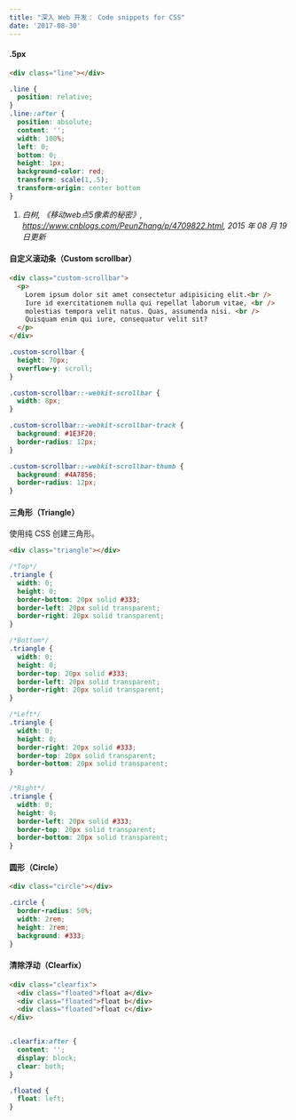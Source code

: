 ```yaml
---
title: "深入 Web 开发： Code snippets for CSS"
date: '2017-08-30'
---
```


#### .5px

```html
<div class="line"></div>
```

```css
.line {
  position: relative;
}
.line::after {
  position: absolute;
  content: '';
  width: 100%;
  left: 0;
  bottom: 0;
  height: 1px;
  background-color: red;
  transform: scale(1,.5);
  transform-origin: center bottom
}
```

1. *白树, 《移动web点5像素的秘密》, https://www.cnblogs.com/PeunZhang/p/4709822.html, 2015 年 08 月 19 日更新*

#### 自定义滚动条（Custom scrollbar）

```html
<div class="custom-scrollbar">
  <p>
    Lorem ipsum dolor sit amet consectetur adipisicing elit.<br />
    Iure id exercitationem nulla qui repellat laborum vitae, <br />
    molestias tempora velit natus. Quas, assumenda nisi. <br />
    Quisquam enim qui iure, consequatur velit sit?
  </p>
</div>
```

```css
.custom-scrollbar {
  height: 70px;
  overflow-y: scroll;
}

.custom-scrollbar::-webkit-scrollbar {
  width: 8px;
}

.custom-scrollbar::-webkit-scrollbar-track {
  background: #1E3F20;
  border-radius: 12px;
}

.custom-scrollbar::-webkit-scrollbar-thumb {
  background: #4A7856;
  border-radius: 12px;
}
```

#### 三角形（Triangle）

使用纯 CSS 创建三角形。

```html
<div class="triangle"></div>
```

```css
/*Top*/
.triangle {
  width: 0;
  height: 0;
  border-bottom: 20px solid #333;
  border-left: 20px solid transparent;
  border-right: 20px solid transparent;
}

/*Bottom*/
.triangle {
  width: 0;
  height: 0;
  border-top: 20px solid #333;
  border-left: 20px solid transparent;
  border-right: 20px solid transparent;
}

/*Left*/
.triangle {
  width: 0;
  height: 0;
  border-right: 20px solid #333;
  border-top: 20px solid transparent;
  border-bottom: 20px solid transparent;
}

/*Right*/
.triangle {
  width: 0;
  height: 0;
  border-left: 20px solid #333;
  border-top: 20px solid transparent;
  border-bottom: 20px solid transparent;
}
```

#### 圆形（Circle）

```html
<div class="circle"></div>
```

```css
.circle {
  border-radius: 50%;
  width: 2rem;
  height: 2rem;
  background: #333;
}
```

#### 清除浮动（Clearfix）

```html
<div class="clearfix">
  <div class="floated">float a</div>
  <div class="floated">float b</div>
  <div class="floated">float c</div>
</div>
```

```css

.clearfix:after {
  content: '';
  display: block;
  clear: both;
}

.floated {
  float: left;
}
```
